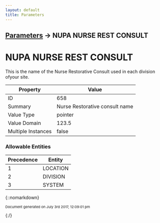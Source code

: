 ```yaml
---
layout: default
title: Parameters
---
```


## [Parameters](TableOfContents) &#8594; NUPA NURSE REST CONSULT
# NUPA NURSE REST CONSULT

This is the name of the Nurse Restorative Consult used in each division ofyour site.

Property | Value
--- | ---
ID | 658
Summary | Nurse Restorative consult name
Value Type | pointer
Value Domain | 123.5
Multiple Instances | false

### Allowable Entities

Precedence | Entity
--- | ---
1 | LOCATION
2 | DIVISION
3 | SYSTEM

{::nomarkdown} <br/><p style="font-size: 11px">Document generated on July 3rd 2017, 12:09:01 pm</p>{:/}